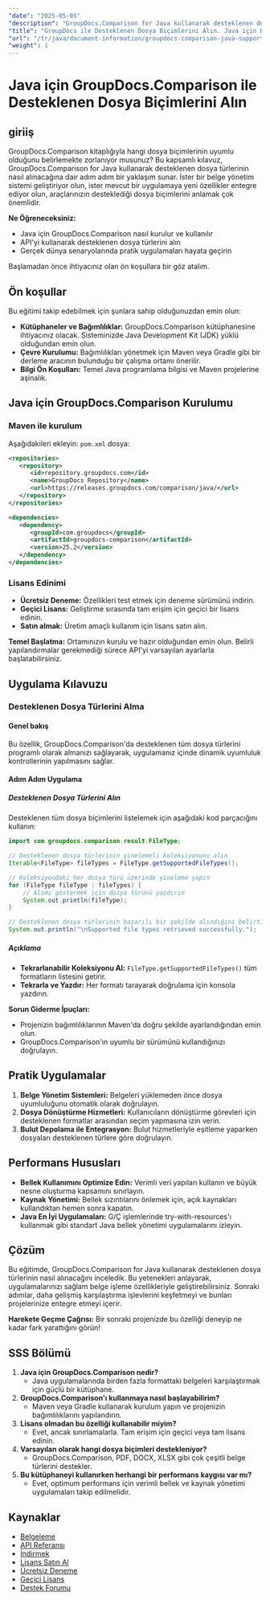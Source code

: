 ```yaml
---
"date": "2025-05-05"
"description": "GroupDocs.Comparison for Java kullanarak desteklenen dosya formatlarını nasıl alacağınızı öğrenin. Belge yönetim sistemlerinizi geliştirmek için bu adım adım öğreticiyi izleyin."
"title": "GroupDocs ile Desteklenen Dosya Biçimlerini Alın. Java için Karşılaştırma Kapsamlı Bir Kılavuz"
"url": "/tr/java/document-information/groupdocs-comparison-java-supported-formats/"
"weight": 1
---
```


# Java için GroupDocs.Comparison ile Desteklenen Dosya Biçimlerini Alın

## giriiş

GroupDocs.Comparison kitaplığıyla hangi dosya biçimlerinin uyumlu olduğunu belirlemekte zorlanıyor musunuz? Bu kapsamlı kılavuz, GroupDocs.Comparison for Java kullanarak desteklenen dosya türlerinin nasıl alınacağına dair adım adım bir yaklaşım sunar. İster bir belge yönetim sistemi geliştiriyor olun, ister mevcut bir uygulamaya yeni özellikler entegre ediyor olun, araçlarınızın desteklediği dosya biçimlerini anlamak çok önemlidir.

**Ne Öğreneceksiniz:**
- Java için GroupDocs.Comparison nasıl kurulur ve kullanılır
- API'yi kullanarak desteklenen dosya türlerini alın
- Gerçek dünya senaryolarında pratik uygulamaları hayata geçirin

Başlamadan önce ihtiyacınız olan ön koşullara bir göz atalım.

## Ön koşullar

Bu eğitimi takip edebilmek için şunlara sahip olduğunuzdan emin olun:

- **Kütüphaneler ve Bağımlılıklar:** GroupDocs.Comparison kütüphanesine ihtiyacınız olacak. Sisteminizde Java Development Kit (JDK) yüklü olduğundan emin olun.
- **Çevre Kurulumu:** Bağımlılıkları yönetmek için Maven veya Gradle gibi bir derleme aracının bulunduğu bir çalışma ortamı önerilir.
- **Bilgi Ön Koşulları:** Temel Java programlama bilgisi ve Maven projelerine aşinalık.

## Java için GroupDocs.Comparison Kurulumu

### Maven ile kurulum

Aşağıdakileri ekleyin: `pom.xml` dosya:

```xml
<repositories>
   <repository>
      <id>repository.groupdocs.com</id>
      <name>GroupDocs Repository</name>
      <url>https://releases.groupdocs.com/comparison/java/</url>
   </repository>
</repositories>

<dependencies>
   <dependency>
      <groupId>com.groupdocs</groupId>
      <artifactId>groupdocs-comparison</artifactId>
      <version>25.2</version>
   </dependency>
</dependencies>
```

### Lisans Edinimi

- **Ücretsiz Deneme:** Özellikleri test etmek için deneme sürümünü indirin.
- **Geçici Lisans:** Geliştirme sırasında tam erişim için geçici bir lisans edinin.
- **Satın almak:** Üretim amaçlı kullanım için lisans satın alın.

**Temel Başlatma:**
Ortamınızın kurulu ve hazır olduğundan emin olun. Belirli yapılandırmalar gerekmediği sürece API'yi varsayılan ayarlarla başlatabilirsiniz.

## Uygulama Kılavuzu

### Desteklenen Dosya Türlerini Alma

#### Genel bakış
Bu özellik, GroupDocs.Comparison'da desteklenen tüm dosya türlerini programlı olarak almanızı sağlayarak, uygulamanız içinde dinamik uyumluluk kontrollerinin yapılmasını sağlar.

#### Adım Adım Uygulama

##### Desteklenen Dosya Türlerini Alın

Desteklenen tüm dosya biçimlerini listelemek için aşağıdaki kod parçacığını kullanın:

```java
import com.groupdocs.comparison.result.FileType;

// Desteklenen dosya türlerinin yinelemeli koleksiyonunu alın
Iterable<FileType> fileTypes = FileType.getSupportedFileTypes();

// Koleksiyondaki her dosya türü üzerinde yineleme yapın
for (FileType fileType : fileTypes) {
    // Alımı göstermek için dosya türünü yazdırın
    System.out.println(fileType);
}

// Desteklenen dosya türlerinin başarılı bir şekilde alındığını belirtin
System.out.println("\nSupported file types retrieved successfully.");
```

##### Açıklama
- **Tekrarlanabilir Koleksiyonu Al:** `FileType.getSupportedFileTypes()` tüm formatların listesini getirir.
- **Tekrarla ve Yazdır:** Her formatı tarayarak doğrulama için konsola yazdırın.

**Sorun Giderme İpuçları:**
- Projenizin bağımlılıklarının Maven'da doğru şekilde ayarlandığından emin olun.
- GroupDocs.Comparison'ın uyumlu bir sürümünü kullandığınızı doğrulayın.

## Pratik Uygulamalar

1. **Belge Yönetim Sistemleri:** Belgeleri yüklemeden önce dosya uyumluluğunu otomatik olarak doğrulayın.
2. **Dosya Dönüştürme Hizmetleri:** Kullanıcıların dönüştürme görevleri için desteklenen formatlar arasından seçim yapmasına izin verin.
3. **Bulut Depolama ile Entegrasyon:** Bulut hizmetleriyle eşitleme yaparken dosyaları desteklenen türlere göre doğrulayın.

## Performans Hususları

- **Bellek Kullanımını Optimize Edin:** Verimli veri yapıları kullanın ve büyük nesne oluşturma kapsamını sınırlayın.
- **Kaynak Yönetimi:** Bellek sızıntılarını önlemek için, açık kaynakları kullandıktan hemen sonra kapatın.
- **Java En İyi Uygulamaları:** G/Ç işlemlerinde try-with-resources'ı kullanmak gibi standart Java bellek yönetimi uygulamalarını izleyin.

## Çözüm

Bu eğitimde, GroupDocs.Comparison for Java kullanarak desteklenen dosya türlerinin nasıl alınacağını inceledik. Bu yetenekleri anlayarak, uygulamalarınızı sağlam belge işleme özellikleriyle geliştirebilirsiniz. Sonraki adımlar, daha gelişmiş karşılaştırma işlevlerini keşfetmeyi ve bunları projelerinize entegre etmeyi içerir.

**Harekete Geçme Çağrısı:** Bir sonraki projenizde bu özelliği deneyip ne kadar fark yarattığını görün!

## SSS Bölümü

1. **Java için GroupDocs.Comparison nedir?**
   - Java uygulamalarında birden fazla formattaki belgeleri karşılaştırmak için güçlü bir kütüphane.
2. **GroupDocs.Comparison'ı kullanmaya nasıl başlayabilirim?**
   - Maven veya Gradle kullanarak kurulum yapın ve projenizin bağımlılıklarını yapılandırın.
3. **Lisans olmadan bu özelliği kullanabilir miyim?**
   - Evet, ancak sınırlamalarla. Tam erişim için geçici veya tam lisans edinin.
4. **Varsayılan olarak hangi dosya biçimleri destekleniyor?**
   - GroupDocs.Comparison, PDF, DOCX, XLSX gibi çok çeşitli belge türlerini destekler.
5. **Bu kütüphaneyi kullanırken herhangi bir performans kaygısı var mı?**
   - Evet, optimum performans için verimli bellek ve kaynak yönetimi uygulamaları takip edilmelidir.

## Kaynaklar

- [Belgeleme](https://docs.groupdocs.com/comparison/java/)
- [API Referansı](https://reference.groupdocs.com/comparison/java/)
- [İndirmek](https://releases.groupdocs.com/comparison/java/)
- [Lisans Satın Al](https://purchase.groupdocs.com/buy)
- [Ücretsiz Deneme](https://releases.groupdocs.com/comparison/java/)
- [Geçici Lisans](https://purchase.groupdocs.com/temporary-license/)
- [Destek Forumu](https://forum.groupdocs.com/c/comparison)